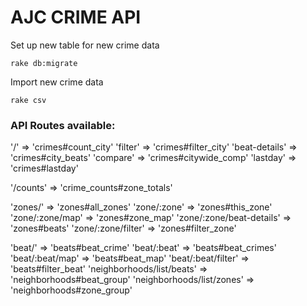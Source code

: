 # AJC CRIME API #

Set up new table for new crime data
     
    rake db:migrate

Import new crime data

	rake csv


### API Routes available: ###

'/' => 'crimes#count_city'
'filter' => 'crimes#filter_city'
'beat-details' => 'crimes#city_beats'
'compare' => 'crimes#citywide_comp'
'lastday' => 'crimes#lastday'

'/counts' => 'crime_counts#zone_totals'

'zones/' => 'zones#all_zones'
'zone/:zone' => 'zones#this_zone'
'zone/:zone/map' => 'zones#zone_map'
'zone/:zone/beat-details' => 'zones#beats'
'zone/:zone/filter' => 'zones#filter_zone'


'beat/' => 'beats#beat_crime'
'beat/:beat' => 'beats#beat_crimes'
'beat/:beat/map' => 'beats#beat_map'
'beat/:beat/filter' => 'beats#filter_beat'
'neighborhoods/list/beats' => 'neighborhoods#beat_group'
'neighborhoods/list/zones' => 'neighborhoods#zone_group'

